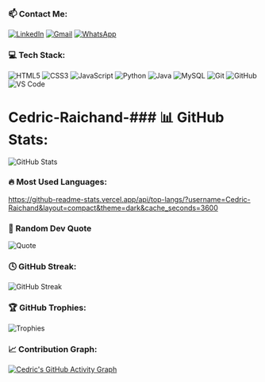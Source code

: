 ### 📫 Contact Me:

[![LinkedIn](https://img.shields.io/badge/LinkedIn-blue?style=for-the-badge&logo=linkedin&logoColor=white)](https://linkedin.com/in/cedrick-dzodzodzi)
[![Gmail](https://img.shields.io/badge/Gmail-red?style=for-the-badge&logo=gmail&logoColor=white)](mailto:cedrick.dzodzodzi@gmail.com)
[![WhatsApp](https://img.shields.io/badge/WhatsApp-25D366?style=for-the-badge&logo=whatsapp&logoColor=white)](https://wa.me/+233537032441)
### 💻 Tech Stack:

![HTML5](https://img.shields.io/badge/HTML5-E34F26?style=for-the-badge&logo=html5&logoColor=white)
![CSS3](https://img.shields.io/badge/CSS3-1572B6?style=for-the-badge&logo=css3&logoColor=white)
![JavaScript](https://img.shields.io/badge/JavaScript-F7DF1E?style=for-the-badge&logo=javascript&logoColor=black)
![Python](https://img.shields.io/badge/Python-3776AB?style=for-the-badge&logo=python&logoColor=white)
![Java](https://img.shields.io/badge/Java-007396?style=for-the-badge&logo=java&logoColor=white)
![MySQL](https://img.shields.io/badge/MySQL-4479A1?style=for-the-badge&logo=mysql&logoColor=white)
![Git](https://img.shields.io/badge/Git-F05033?style=for-the-badge&logo=git&logoColor=white)
![GitHub](https://img.shields.io/badge/GitHub-181717?style=for-the-badge&logo=github&logoColor=white)
![VS Code](https://img.shields.io/badge/VS%20Code-0078D4?style=for-the-badge&logo=visual-studio-code&logoColor=white)


# Cedric-Raichand-### 📊 GitHub Stats:
![GitHub Stats](https://github-readme-stats.vercel.app/api?username=Cedric-Raichand&show_icons=true&theme=dark&count_private=true)

### 🔥 Most Used Languages:
https://github-readme-stats.vercel.app/api/top-langs/?username=Cedric-Raichand&layout=compact&theme=dark&cache_seconds=3600
### 💬 Random Dev Quote
![Quote](https://quotes-github-readme.vercel.app/api?type=horizontal&theme=dracula)
### 🕓 GitHub Streak:
![GitHub Streak](https://github-readme-streak-stats.herokuapp.com/?user=Cedric-Raichand&theme=dark)
### 🏆 GitHub Trophies:
![Trophies](https://github-profile-trophy.vercel.app/?username=Cedric-Raichand&theme=dracula&margin-w=15)
### 📈 Contribution Graph:
[![Cedric's GitHub Activity Graph](https://github-readme-activity-graph.vercel.app/graph?username=Cedric-Raichand&theme=react-dark)](https://github.com/Cedric-Raichand)
